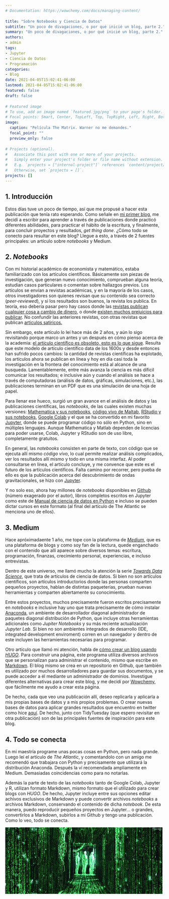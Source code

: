 ```yaml
---
# Documentation: https://wowchemy.com/docs/managing-content/

title: "Sobre Notebooks y Ciencia de Datos"
subtitle: "Un poco de divagaciones, o por qué inicié un blog, parte 2."
summary: "Un poco de divagaciones, o por qué inicié un blog, parte 2."
authors: 
- admin
tags: 
- Jupyter
- Ciencia de Datos
- Programación
categories:
- Blog
date: 2021-04-05T15:02:41-06:00
lastmod: 2021-04-05T15:02:41-06:00
featured: false
draft: false

# Featured image
# To use, add an image named `featured.jpg/png` to your page's folder.
# Focal points: Smart, Center, TopLeft, Top, TopRight, Left, Right, BottomLeft, Bottom, BottomRight.
image:
  caption: "Película The Matrix. Warner no me demandes."
  focal_point: ""
  preview_only: false

# Projects (optional).
#   Associate this post with one or more of your projects.
#   Simply enter your project's folder or file name without extension.
#   E.g. `projects = ["internal-project"]` references `content/project/deep-learning/index.md`.
#   Otherwise, set `projects = []`.
projects: []
---
```


## 1. Introducción

Estos días tuve un poco de tiempo, así que me propusé a hacer esta publicación que tenía rato esperando. Como señale en [mi primer blog](https://gonzalezhomar.netlify.app/post/mi_blog/), me decidí a escribir para aprender a través de publicaciones donde practicó diferentes abilidades, para practicar el hábito de la escritura, y finalmente, para concluir proyectos y resultados, *get thing done*. ¿Cómo todo se conecto para resultar en este blog? Llegue a esto, a través de 2 fuentes principales:
un artículo sobre *notebooks* y Medium.

## 2. *Notebooks*

Con mi historial académico de economista y matemático, estaba familiarizado con los artículos científicos. Básicamente son piezas de investigación, que generan nuevo conocimiento, comprueban alguna teoría, estudian casos particulares o comentan sobre hallazgos previos. Los artículos se envían a revistas académicas, y en la mayoría de los casos, otros investigadores son quienes revisan que su contenido sea correcto (*peer-reviewed*), y si los resultados son buenos, la revista los publica. En teoría, eso debería pasar pero hay casos donde las [revistas publican cualquier cosa a cambio de dinero](https://www.researchgate.net/publication/343066384_Cyllage_City_COVID-19_Outbreak_Linked_to_Zubat_Consumption), o donde [existen muchos prejuicios para publicar](https://twitter.com/cesifoti/status/1364699994012459009). No confundir las anteriores revistas, con otras revistas que publican [articulos satiricos.](https://www.researchgate.net/publication/283151480_A_Phylogeny_and_Evolutionary_History_of_the_Pokemon)

Sin embargo, este artículo lo leí hace más de 2 años, y aún lo sigo revisitando porque marco un antes y un después en cómo pienso acerca de la academia: [el artículo científico es obsoleto, esto es lo que sigue](https://www.theatlantic.com/science/archive/2018/04/the-scientific-paper-is-obsolete/556676/). Resulta que este modelo de artículo científico data de los 1600s y desde entonces han sufrido pocos cambios: la cantidad de revistas científicas ha explotado, los artículos ahora se publican en línea y hoy en día casi toda la investigación en la frontera del conocimiento está al alcance de una busqueda. Lamentablemente, entre más avanza la ciencia es más díficil comunicar los resultados; e inclusive aún y cuando el análisis se hace a través de computadoras (análisis de datos, gráficas, simulaciones, etc.), las publicaciones terminan en un PDF que es una simulación de una hoja de papel.

Para llenar ese hueco, surgió un gran avance en el análisis de datos y las publicaciones científicas, las *notebooks*, de las cuales existen muchas versiones: [Mathematica y sus notebooks](https://www.wolfram.com/mathematica/?source=nav), [código vivo de Maltab](https://la.mathworks.com/help/matlab/matlab_prog/live-script-file-format.html), [RStudio y sus notebooks](https://rmarkdown.rstudio.com/lesson-10.html), [Google Colab](https://www.datahack.es/blog/big-data/google-colab-para-data-science/) y el que se ha convertido en mi favorito [Jupyter](https://jupyter.org), donde se puede programar código no sólo en Python, sino en múltiples lenguajes. Aunque Mathematica y Matlab dependen de licencias para poder usarse, Colab, Jupyter y RStudio son de uso libre, completamente gratuitos. 

En general, las *notebooks* consisten en parte de texto, con código que se ejecuta allí mismo *código vivo*, lo cual permite realizar análisis complicados, ver los resultados allí mismo y todo en una misma interfaz. Al poder consultarse en línea, el artículo concluye, y me convence que este es el futuro de los artículos científicos. Falta camino por recorrer, pero pueba de ello es que la publicación acerca del descubrimiento de ondas gravitacionales, se hizo con [Jupyter](https://hub-binder.mybinder.ovh/user/losc-tutorial-l-_event_tutorial-owh0x056/notebooks/index.ipynb).

Y no solo eso, ahora hay millones de *notebooks* disponibles en [Github](https://github.com/topics/jupyter-notebook) (número exagerado por el autor), libros completos escritos en Jupyter como este de [Manual de ciencia de datos en Python](https://github.com/jakevdp/PythonDataScienceHandbook) e incluso se pueden dictar cursos en este formato (al final del artículo de The Atlantic se menciona uno de ellos).

## 3. Medium

Hace apróximadaente 1 año, me tope con la plataforma de [*Medium*](https://medium.com/about), que es una plataforma de blogs y como soy fan de la lectura, quede enganchado con el contenido que allí aparece sobre diversos temas: escritura, programación, finanzas, crecimiento personal, experiencias, e incluso entrevistas. 

Dentro de este universo, me llamó mucho la atención la serie [*Towards Data Science*](https://towardsdatascience.com/about), que trata de artículos de ciencia de datos. Si bien no son artículos científicos, son artículos introductorios donde las personas comparten pequeños proyectos, hablan de distintas paqueterías, prueban nuevas herramientas y comparten abiertamente su conocimiento. 

Entre estos proyectos, muchos precisamente fueron escritos precisamente en *notebooks* e inclusive hay uno que trata precisamente de cómo instalar [Anaconda](https://medium.com/@GalarnykMichael/install-python-anaconda-on-windows-2020-f8e188f9a63d), un ambiente de desarrollador diagonal administrador de paquetes diagonal distribución de Python, que incluye otras herramientas adicionales como *Jupiter Notebooks* y su más reciente actualización *Jupyter Lab*. Si bien no son ambientes integrados de desarrollo (IDE, integrated development enviroment) corren en un navegador y dentro de este incluyen las herramientas necesarias para programar.

Otro artículo que llamó mi atención, habla de [cómo crear un blog usando *HUGO*](https://theibbster.medium.com/how-to-build-a-blog-a-complete-beginners-guide-to-hugo-9f831b50aad). Para construir una página, este programa utiliza diversos archivos que se personalizan para administrar el contenido, mismo que escribe en [Markdown](https://www.genbeta.com/guia-de-inicio/que-es-markdown-para-que-sirve-y-como-usarlo). El blog mismo se crea en un repositorio en Github, que también es utilizado por muchos desarrolladores para guardar sus documentos, y se puede acceder a él mediante un administrador de dominios. Investigue diferentes alternativas para crear este blog, y me decidí por [Wowchemy](https://wowchemy.com/docs/getting-started/), que fácilmente me ayudo a crear esta página.

De hecho, cada que veo una publicación allí, deseo replicarla y aplicarla a mis propias bases de datos y a mis propios problemas. O crear nuevas bases de datos para aplicar grandes resultados que encuentro en twitter como hice [aquí](https://gonzalezhomar.netlify.app/post/mujeres2020/). De hecho, junto con TidyTuesday (que espero revisitar en otra publicación) son de las principales fuentes de inspiración para este blog.

## 4. Todo se conecta

En mi maestría programe unas pocas cosas en Python, pero nada grande. Luego leí el artículo de *The Atlantic*, y comentandolo con un amigo me recomendó que trabajara con Python y precisamente que utilizará la distribución Anaconda. Después la ví recomendada ampliamente en Medium. Demasiadas coincidencias como para no notarlas.

Además la parte de texto de las *notebooks* tanto de Google Colab, Jupyter y R, utilizan formato Markdown, mismo formato que el utilizado para crear blogs con *HUGO*. De hecho, Jupyter incluye entre sus opciones editar achivos exclusivos de Markdown y puede convertir archivos *notebooks* a archivos Markdown, conservando el contenido de dicha *notebook*. De esta manera, puedo reproducir pequeños proyectos en Jupyter... o grandes, convertirlos a Markdown, subirlos a mi Github y tengo una publicación. Como lo veo, todo se conecta.

![Matrix](matrix.png)